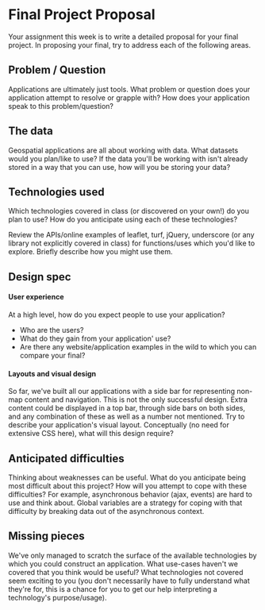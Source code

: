 # Final Project Proposal

Your assignment this week is to write a detailed proposal for your final
project. In proposing your final, try to address each of the following
areas.

## Problem / Question

Applications are ultimately just tools. What problem or question does
your application attempt to resolve or grapple with? How does your
application speak to this problem/question?

## The data

Geospatial applications are all about working with data. What datasets
would you plan/like to use? If the data you'll be working with isn't
already stored in a way that you can use, how will you be storing your data?

## Technologies used

Which technologies covered in class (or discovered on your own!) do you
plan to use? How do you anticipate using each of these technologies?

Review the APIs/online examples of leaflet, turf, jQuery, underscore (or
any library not explicitly covered in class) for functions/uses which
you'd like to explore. Briefly describe how you might use them.

## Design spec

#### User experience

At a high level, how do you expect people to use your application?
- Who are the users?
- What do they gain from your application' use?
- Are there any website/application examples in the wild to which you can compare your final?

#### Layouts and visual design

So far, we've built all our applications with a side bar for
representing non-map content and navigation. This is not the only
successful design. Extra content could be displayed in a top bar,
through side bars on both sides, and any combination of
these as well as a number not mentioned. Try to describe your
application's visual layout. Conceptually (no need for extensive CSS
here), what will this design require?

## Anticipated difficulties

Thinking about weaknesses can be useful. What do you anticipate being
most difficult about this project? How will you attempt to cope with
these difficulties? For example, asynchronous behavior (ajax, events)
are hard to use and think about. Global variables are a strategy for
coping with that difficulty by breaking data out of the asynchronous
context.

## Missing pieces

We've only managed to scratch the surface of the available technologies
by which you could construct an application. What use-cases haven't we covered
that you think would be useful? What technologies not covered seem exciting to
you (you don't necessarily have to fully understand what they're for,
this is a chance for you to get our help interpreting a technology's
purpose/usage).
